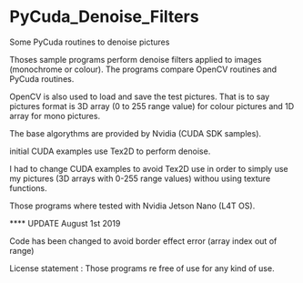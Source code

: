 # PyCuda_Denoise_Filters
Some PyCuda routines to denoise pictures

Thoses sample programs perform denoise filters applied to images (monochrome or colour). The programs compare OpenCV routines and PyCuda routines.

OpenCV is also used to load and save the test pictures. That is to say pictures format is 3D array (0 to 255 range value) for colour pictures and 1D array for mono pictures.

The base algorythms are provided by Nvidia (CUDA SDK samples).

initial CUDA examples use Tex2D to perform denoise.

I had to change CUDA examples to avoid Tex2D use in order to simply use my pictures (3D arrays with 0-255 range values) withou using texture functions.

Those programs where tested with Nvidia Jetson Nano (L4T OS).


**** UPDATE August 1st 2019

Code has been changed to avoid border effect error (array index out of range)

License statement :
Those programs re free of use for any kind of use.

